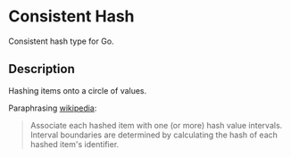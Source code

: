 # Consistent Hash

Consistent hash type for Go.

## Description

Hashing items onto a circle of values.

Paraphrasing [wikipedia](https://en.wikipedia.org/wiki/Consistent_hashing):
> Associate each hashed item with one (or more) hash value intervals.
> Interval boundaries are determined by calculating the hash of each hashed item's identifier.
